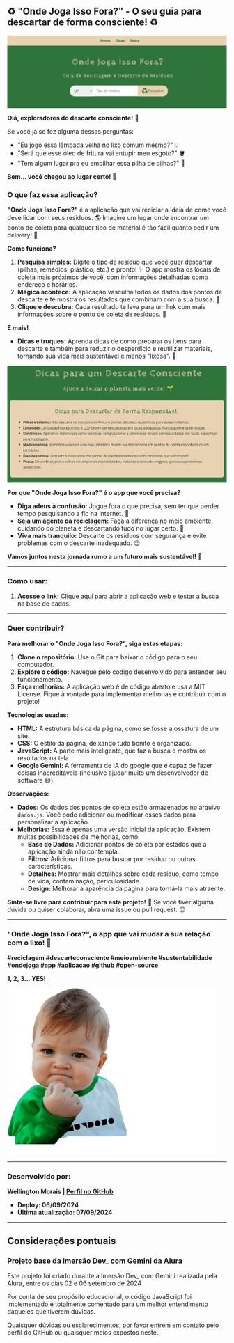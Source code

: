 ##  ♻️  "Onde Joga Isso Fora?" - O seu guia para descartar de forma consciente! ♻️ 

<img src="imagens/capa.png" alt="Capa" align="center">

**Olá, exploradores do descarte consciente!** 👋 

Se você já se fez alguma dessas perguntas: 

* "Eu jogo essa lâmpada velha no lixo comum mesmo?" 💡
* "Será que esse óleo de fritura vai entupir meu esgoto?" 🪣
* "Tem algum lugar pra eu empilhar essa pilha de pilhas?" 🔋

**Bem... você chegou ao lugar certo! 🎉**

### O que faz essa aplicação? ###

**"Onde Joga Isso Fora?"** é a aplicação que vai reciclar a ideia de como você deve lidar com seus resíduos. 🌎  Imagine um lugar onde encontrar um ponto de coleta para qualquer tipo de material é tão fácil quanto pedir um delivery! 🍕

**Como funciona?**

1. **Pesquisa simples:** Digite o tipo de resíduo que você quer descartar (pilhas, remédios, plástico, etc.) e pronto! ✨ O app mostra os locais de coleta mais próximos de você, com informações detalhadas como endereço e horários.  
2. **Mágica acontece:** A aplicação vasculha todos os dados dos pontos de descarte e te mostra os resultados que combinam com a sua busca. 📃
3. **Clique e descubra:** Cada resultado te leva para um link com mais informações sobre o ponto de coleta de resíduos. 🔗

**E mais!**

* **Dicas e truques:**  Aprenda dicas de como preparar os itens para descarte e também para reduzir o desperdício e reutilizar materiais, tornando sua vida mais sustentável e menos "lixosa". 🌱 

<img src="imagens/dicas.png" alt="Dicas" align="center">

**Por que "Onde Joga Isso Fora?" é o app que você precisa?**

* **Diga adeus à confusão:** Jogue fora o que precisa, sem ter que perder tempo pesquisando a fio na internet. 🚫
* **Seja um agente da reciclagem:** Faça a diferença no meio ambiente, cuidando do planeta e descartando tudo no lugar certo.  🦸
* **Viva mais tranquilo:** Descarte os resíduos com segurança e evite problemas com o descarte inadequado. 😌

**Vamos juntos nesta jornada rumo a um futuro mais sustentável!** 💚

---

### Como usar: ###

1. **Acesse o link:** [Clique aqui](https://onde-joga-isso-fora.vercel.app/) para abrir a aplicação web e testar a busca na base de dados. 

---

### Quer contribuir? ###

**Para melhorar o "Onde Joga Isso Fora?", siga estas etapas:**

1. **Clone o repositório:** Use o Git para baixar o código para o seu computador.
2. **Explore o código:** Navegue pelo código desenvolvido para entender seu funcionamento.
3. **Faça melhorias:** A aplicação web é de código aberto e usa a MIT License. Fique à vontade para implementar melhorias e contribuir com o projeto!

**Tecnologias usadas:**

* **HTML:** A estrutura básica da página, como se fosse a ossatura de um site.
* **CSS:** O estilo da página, deixando tudo bonito e organizado.
* **JavaScript:** A parte mais inteligente, que faz a busca e mostra os resultados na tela.
* **Google Gemini:** A ferramenta de IA do google que é capaz de fazer coisas inacreditáveis (inclusive ajudar muito um desenvolvedor de software 😅).

**Observações:**

* **Dados:** Os dados dos pontos de coleta estão armazenados no arquivo `dados.js`. Você pode adicionar ou modificar esses dados para personalizar a aplicação.
* **Melhorias:** Essa é apenas uma versão inicial da aplicação. Existem muitas possibilidades de melhorias, como:
    * **Base de Dados:** Adicionar pontos de coleta por estados que a aplicação ainda não contempla.
    * **Filtros:** Adicionar filtros para buscar por resíduo ou outras características.
    * **Detalhes:** Mostrar mais detalhes sobre cada resíduo, como tempo de vida, contaminação, periculosidade.
    * **Design:** Melhorar a aparência da página para torná-la mais atraente.

**Sinta-se livre para contribuir para este projeto!** 🙌 Se você tiver alguma dúvida ou quiser colaborar, abra uma issue ou pull request. 😉

---

### "Onde Joga Isso Fora?", o app que vai mudar a sua relação com o lixo! 🚀 ###

**#reciclagem #descarteconsciente #meioambiente #sustentabilidade #ondejoga #app #aplicacao #github #open-source**

**1, 2, 3... YES!**

![YES gif README.md](imagens/giphy.webp)

---

### Desenvolvido por: ###

**Wellington Morais | [Perfil no GitHub](https://github.com/wellingtonmnf)**

* **Deploy: 06/09/2024**
* **Última atualização: 07/09/2024**

---
## Considerações pontuais ##

### Projeto base da Imersão Dev_ com Gemini da Alura

Este projeto foi criado durante a Imersão Dev_ com Gemini realizada pela Alura, entre os dias 02 e 06 setembro de 2024

Por conta de seu propósito educacional, o código JavaScript foi implementado e totalmente comentado para um melhor entendimento daqueles que tiverem dúvidas. 

Quaisquer dúvidas ou esclarecimentos, por favor entrem em contato pelo perfil do GitHub ou quaisquer meios expostos neste.
